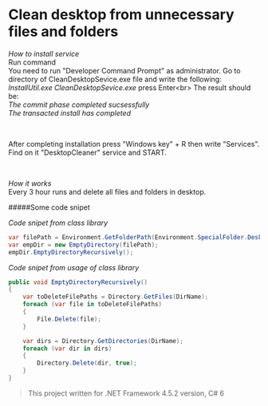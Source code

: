 # Clean desktop from unnecessary files and folders

*How to install service* <br/>
Run command <br/>
You need to run "Developer Command Prompt" as administrator. Go to directory of CleanDesktopSevice.exe file and write the following:
*InstallUtil.exe CleanDesktopSevice.exe*  press Enter<br\>
The result should be: <br/>
*The commit phase completed sucsessfully* <br/>
*The transacted install has completed* <br/>

<br/>

After completing installation press "Windows key" + R then write "Services". Find on it "DesktopCleaner" service and START.

<br/>

*How it works* 
<br/>
Every 3 hour runs and delete all files and folders in desktop.

#####Some code snipet

*Code snipet from class library*
```C#
var filePath = Environment.GetFolderPath(Environment.SpecialFolder.Desktop);
var empDir = new EmptyDirectory(filePath);
empDir.EmptyDirectoryRecursively();
```

*Code snipet from usage of class library*
```C#
public void EmptyDirectoryRecursively()
{
    var toDeleteFilePaths = Directory.GetFiles(DirName);
    foreach (var file in toDeleteFilePaths)
    {
        File.Delete(file);
    }

    var dirs = Directory.GetDirectories(DirName);
    foreach (var dir in dirs)
    {
        Directory.Delete(dir, true);
    }
}
```

> This project written for .NET Framework 4.5.2 version, C# 6